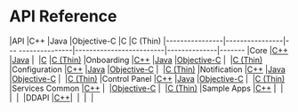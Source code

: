 # API Reference


|API             |C++             |Java               |Objective-C              |C             |C (Thin)
|----------------|----------------|--- ---------------|-------------------------|--------------|-------
|Core            |[C++][core-cpp] |[Java][core-java]  |&nbsp;                   |[C][core-c]   |[C (Thin)][core-thin-c]
|Onboarding      |[C++][onb-cpp]  |[Java][onb-java]   |[Objective-C][onb-objc]  |&nbsp;        |[C (Thin)][onb-thin-c]
|Configuration   |[C++][conf-cpp] |[Java][conf-java]  |[Objective-C][conf-objc] |&nbsp;        |[C (Thin)][conf-thin-c]
|Notification    |[C++][not-cpp]  |[Java][not-java]   |[Objective-C][not-objc]  |&nbsp;        |[C (Thin)][not-thin-c]
|Control Panel   |[C++][cp-cpp]   |[Java][cp-java]    |[Objective-C][cp-objc]   |&nbsp;        |[C (Thin)][cp-thin-c]
|Services Common |[C++][sc-cpp]   |&nbsp;             |[Objective-C][sc-objc]   |&nbsp;        |[C (Thin)][sc-thin-c]
|Sample Apps     |[C++][sa-cpp]   |&nbsp;             |&nbsp;                   |&nbsp;        |&nbsp;
|DDAPI           |[C++][ddapi-cpp]|&nbsp;             |&nbsp;                   |&nbsp;        |&nbsp;


[core-cpp]: https://allseenalliance.org/docs/api/cpp/index.html
[core-java]: https://allseenalliance.org/docs/api/java/index.html
[core-c]: https://allseenalliance.org/docs/api/c/index.html
[core-thin-c]: https://allseenalliance.org/docs/api/thin-client/index.html

[onb-cpp]: https://allseenalliance.org/docs/framework/cpp/onboarding/index.html
[onb-java]: https://allseenalliance.org/docs/framework/java/onboarding/index.html
[onb-objc]: https://allseenalliance.org/docs/framework/objc/onboarding/index.html
[onb-thin-c]: https://allseenalliance.org/docs/framework/tcl/onboarding/index.html

[conf-cpp]: https://allseenalliance.org/docs/framework/cpp/config/index.html
[conf-java]: https://allseenalliance.org/docs/framework/java/config/index.html
[conf-objc]: https://allseenalliance.org/docs/framework/objc/config/index.html
[conf-thin-c]: https://allseenalliance.org/docs/framework/tcl/config/index.html

[not-cpp]: https://allseenalliance.org/docs/framework/cpp/notification/index.html
[not-java]: https://allseenalliance.org/docs/framework/java/notification/index.html
[not-objc]: https://allseenalliance.org/docs/framework/objc/notification/index.html
[not-thin-c]: https://allseenalliance.org/docs/framework/tcl/notification/index.html

[cp-cpp]: https://allseenalliance.org/docs/framework/cpp/controlpanel/index.html
[cp-java]: https://allseenalliance.org/docs/framework/java/controlpanel/index.html
[cp-objc]: https://allseenalliance.org/docs/framework/objc/controlpanel/index.html
[cp-thin-c]: https://allseenalliance.org/docs/framework/tcl/controlpanel/index.html

[sc-cpp]: https://allseenalliance.org/docs/framework/cpp/services_common/index.html
[sc-objc]: https://allseenalliance.org/docs/framework/objc/services_common/index.html
[sc-thin-c]: https://allseenalliance.org/docs/framework/tcl/services_common/index.html

[sa-cpp]: https://allseenalliance.org/docs/framework/cpp/sample_apps/index.html

[ddapi-cpp]: https://allseenalliance.org/docs/ddapi/cpp/index.html
